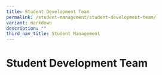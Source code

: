 ```yaml
---
title: Student Development Team
permalink: /student-management/student-development-team/
variant: markdown
description: ""
third_nav_title: Student Management
---
```

# **Student Development Team**